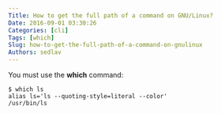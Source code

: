 ```yaml
---
Title: How to get the full path of a command on GNU/Linux?
Date: 2016-09-01 03:30:26
Categories: [cli]
Tags: [which]
Slug: how-to-get-the-full-path-of-a-command-on-gnulinux
Authors: sedlav
---
```


You must use the **which** command:
```
$ which ls
alias ls='ls --quoting-style=literal --color'
/usr/bin/ls
```
